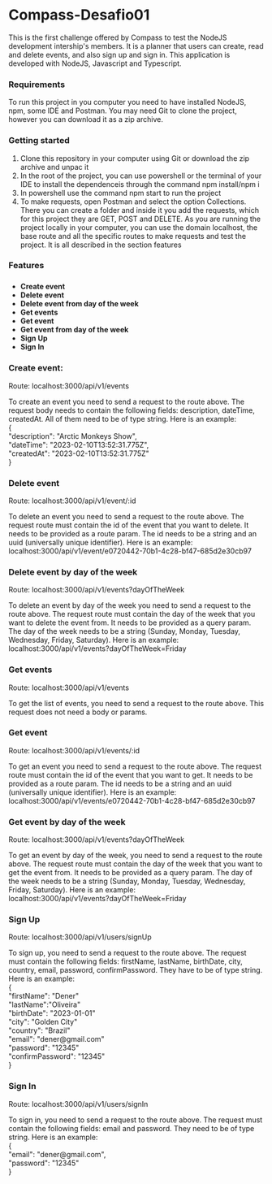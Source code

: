 <h1>Compass-Desafio01</h1>
<p>This is the first challenge offered by Compass to test the NodeJS development intership's members. It is a planner that users can create, read and delete events,
and also sign up and sign in. This application is developed with NodeJS, Javascript and Typescript.</p>

<h3>Requirements</h3>
<p>To run this project in you computer you need to have installed NodeJS, npm, some IDE and Postman. You may need
  Git to clone the project, however you can download it as a zip archive.
</p>

<h3>Getting started</h3>
  <ol>
    <li>Clone this repository in your computer using Git or download the zip archive and unpac it</li>
    <li>In the root of the project, you can use powershell or the terminal of your IDE to install the dependenceis
      through the command npm install/npm i
    </li>
    <li>In powershell use the command npm start to run the project</li>
    <li>To make requests, open Postman and select the option Collections. There you can create a folder and inside
      it you add the requests, which for this project they are GET, POST and DELETE. As you are running the project 
      locally in your computer, you can use the domain localhost, the base route and all the specific routes to make 
      requests and test the project. It is all described in the section features
    </li>
  </ol>

<h3>Features<h3>

<h4>
  <ul>
    <li>Create event</li>
    <li>Delete event</li>
    <li>Delete event from day of the week</li>
    <li>Get events</li>
    <li>Get event</li>
    <li>Get event from day of the week</li>
    <li>Sign Up</li>
    <li>Sign In</li>
   </ul>
</h4>

<p>

<h3>Create event:</h3>
  <p>Route: localhost:3000/api/v1/events</p>
  To create an event you need to send a request to the route above. The request body needs to contain the following
  fields: description, dateTime, createdAt. All of them need to be of type string. Here is an example:</br>
  { </br>
    "description": "Arctic Monkeys Show", </br>
    "dateTime": "2023-02-10T13:52:31.775Z", </br>
    "createdAt": "2023-02-10T13:52:31.775Z" </br>
  } </br>
</p>
<p>
  <h3>Delete event</h3>
  <p>Route: localhost:3000/api/v1/event/:id</p>
  To delete an event you need to send a request to the route above. The request route must contain the id of the 
  event that you want to delete. It needs to be provided as a route param. The id needs to be a string and an uuid 
  (universally unique identifier). Here is an example:</br>
  localhost:3000/api/v1/event/e0720442-70b1-4c28-bf47-685d2e30cb97</br>
</p>
<p>
  <h3>Delete event by day of the week</h3>
  <p>Route: localhost:3000/api/v1/events?dayOfTheWeek</p>
  To delete an event by day of the week you need to send a request to the route above. The request route must contain
  the day of the week that you want to delete the event from. It needs to be provided as a query param. The day of 
  the week needs to be a string (Sunday, Monday, Tuesday, Wednesday, Friday, Saturday). Here is an example:</br>
  localhost:3000/api/v1/events?dayOfTheWeek=Friday</br>
</p>
<p>
  <h3>Get events</h3>
  <p>Route: localhost:3000/api/v1/events</p>
  To get the list of events, you need to send a request to the route above. This request does not need a body or 
  params.
</p>
<p>
  <h3>Get event</h3>
  <p>Route: localhost:3000/api/v1/events/:id</p>
  To get an event you need to send a request to the route above. The request route must contain the id of the 
  event that you want to get. It needs to be provided as a route param. The id needs to be a string and an uuid 
  (universally unique identifier). Here is an example:</br>
  localhost:3000/api/v1/events/e0720442-70b1-4c28-bf47-685d2e30cb97</br>
</p>
<p>
  <h3>Get event by day of the week</h3>
  <p>Route: localhost:3000/api/v1/events?dayOfTheWeek</p>
  To get an event by day of the week, you need to send a request to the route above. The request route must contain
  the day of the week that you want to get the event from. It needs to be provided as a query param. The day of 
  the week needs to be a string (Sunday, Monday, Tuesday, Wednesday, Friday, Saturday). Here is an example:</br>
  localhost:3000/api/v1/events?dayOfTheWeek=Friday</br>
</p>
<p>
  <h3>Sign Up</h3>
  <p>Route: localhost:3000/api/v1/users/signUp</p>
  To sign up, you need to send a request to the route above. The request must contain the following fields: firstName,
  lastName, birthDate, city, country, email, password, confirmPassword. They have to be of type string. Here is an 
  example:</br>
  { </br>
    "firstName": "Dener" </br> 
    "lastName":"Oliveira" </br> 
    "birthDate": "2023-01-01" </br>
    "city": "Golden City" </br>
    "country": "Brazil" </br> 
    "email": "dener@gmail.com" </br>
    "password": "12345" </br> 
    "confirmPassword": "12345" </br>
  } </br>
</p>

<p>
  <h3>Sign In</h3>
  <p>Route: localhost:3000/api/v1/users/signIn</p>
  To sign in, you need to send a request to the route above. The request must contain the following fields: email and
  password. They need to be of type string. Here is an example:</br>
  {</br>
    "email": "dener@gmail.com", </br>
    "password": "12345" </br>
  }</br>
</p>
